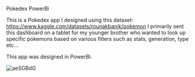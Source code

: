 Pokedex PowerBi

This is a Pokedex app I designed using this dataset: https://www.kaggle.com/datasets/rounakbanik/pokemon
I primarily sent this dashboard on a tablet for my younger brother who wanted to look up specific pokemons based on various filters such as stats, generation, type etc... 

This app was designed in PowerBi.

![aeSGBdG](https://github.com/Serronius/SQL-portfolio/assets/106707571/7ff8d7f4-daf5-4dc6-80b7-95018009a78f)
